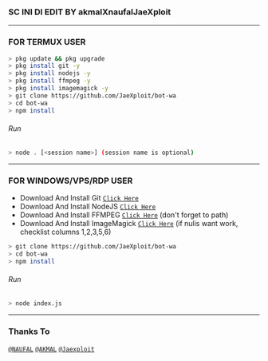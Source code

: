 ### SC INI DI EDIT BY akmalXnaufalJaeXploit

---------

### FOR TERMUX USER
```bash
> pkg update && pkg upgrade
> pkg install git -y
> pkg install nodejs -y
> pkg install ffmpeg -y
> pkg install imagemagick -y
> git clone https://github.com/JaeXploit/bot-wa
> cd bot-wa
> npm install
```
###### Run
```bash
> node . [<session name>] (session name is optional)
```

---------

### FOR WINDOWS/VPS/RDP USER
* Download And Install Git [`Click Here`](https://git-scm.com/downloads) <br>
* Download And Install NodeJS [`Click Here`](https://nodejs.org/en/download) <br>
* Download And Install FFMPEG [`Click Here`](https://ffmpeg.org/download.html) (don't forget to path) 
* Download And Install ImageMagick [`Click Here`](https://imagemagick.org/script/download.php) (if nulis want work,  checklist columns 1,2,3,5,6) 
```bash
> git clone https://github.com/JaeXploit/bot-wa
> cd bot-wa
> npm install
```
###### Run
```bash
> node index.js
```
--------------

### Thanks To 
[`@NAUFAL`](https://wa.me/6285157160906)
[`@AKMAL`](https://wa.me/6281212083401)
[`@Jaexploit`](https://wa.me/6289505478069)

